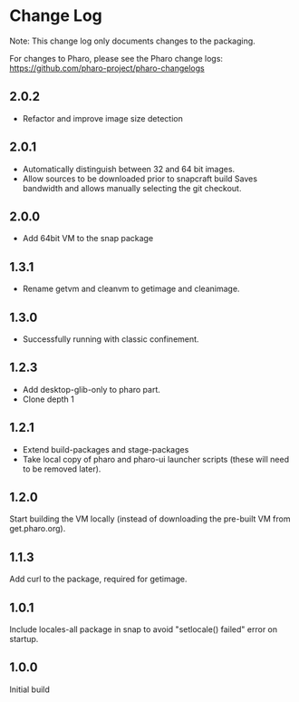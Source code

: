 # Change Log

Note: This change log only documents changes to the packaging.

For changes to Pharo, please see the Pharo change logs:
https://github.com/pharo-project/pharo-changelogs

## 2.0.2

- Refactor and improve image size detection

## 2.0.1

- Automatically distinguish between 32 and 64 bit images.
- Allow sources to be downloaded prior to snapcraft build
  Saves bandwidth and allows manually selecting the git checkout.

## 2.0.0

- Add 64bit VM to the snap package

## 1.3.1

- Rename getvm and cleanvm to getimage and cleanimage.

## 1.3.0

- Successfully running with classic confinement.

## 1.2.3

- Add desktop-glib-only to pharo part.
- Clone depth 1

## 1.2.1

- Extend build-packages and stage-packages
- Take local copy of pharo and pharo-ui launcher scripts
  (these will need to be removed later).

## 1.2.0

Start building the VM locally (instead of downloading the pre-built VM from get.pharo.org).

## 1.1.3

Add curl to the package, required for getimage.

## 1.0.1

Include locales-all package in snap to avoid "setlocale() failed" error
on startup.

## 1.0.0

Initial build
